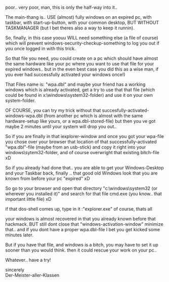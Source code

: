 poor.. very poor, man, this is only the half-way into it..  
  
The main-thang is.. USE (almost) fully windows on an expired pc, with taskbar, with start-up-button, with your common desktop, BUT WITHOUT TASKMANAGER (but I bet theres also a way to keep it runnin).  
  
So, finally, in this case yoouu WILL need something else (a file of course) which will prevent windows-security-checkup-something to log you out if you once logged in with this trick.  
  
So that file you need, you could create on a pc which should have almost the same hardware like your pc where you want to use that file for your expired windows.. but in the even best case you did this as a wise man, if you ever had successfully activated your windows once!)  
  
That Files name is: "wpa.dbl" and maybe your friend has a working windows which is already activated, get a try to use that that file (which could be found in x:\windows\system32-folder) and use it on your own system-folder.  
  
OF COURSE, you can try my trick without that succesfully-activated-windows-wpa.dbl (from another pc which is almost with the same hardware-setup like yours, or a wpa.dbl-stored-file) but then you ve got maybe 2 minutes until your system will drop you out..  
  
So if you are finally in that iexplorer-window and once you got your wpa-file you chose over your browser that location of that successfully-activated "wpa.dbl"-file (maybe from an usb-stick) and copy it right into your windows\sytem32-folder, and of course overwright that existing bitch-file xD  
  
So if you already had done that.. you are able to get your Windows-Desktop and your Taskbar back, finally .. that good old Windows look that you are known from before your pc "expired" xD  
  
So go to your browser and open that directory "c:\windows\system32 (or wherever you installed it)" and search for that file cmd.exe (you know.. that important little file) xD  
  
if that dos-shell comes up, type in it :"explorer.exe" of course, thats all  
  
your windows is almost recovered in that you already known before that hackmack. BUT still dont close that "windows-activation-window" minimize that.. and if you dont have a proper wpa.dbl-file I bet you get kicked some minutes later.  
  
But if you have that file, and windows is a bitch, you may have to set it up sooner than you would think. then it could rescue your work on your pc..  
  
Whatever.. have a try!  
  
sincerely  
Der-Meister-aller-Klassen
